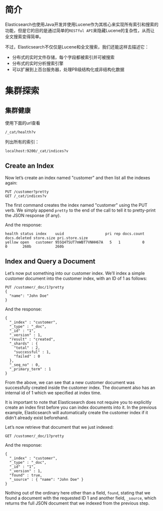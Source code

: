 # 简介

Elasticsearch也使用Java开发并使用Lucene作为其核心来实现所有索引和搜索的功能，但是它的目的是通过简单的`RESTful API`来隐藏Lucene的复杂性，从而让全文搜索变得简单。

不过，Elasticsearch不仅仅是Lucene和全文搜索，我们还能这样去描述它：

- 分布式的实时文件存储，每个字段都被索引并可被搜索
- 分布式的实时分析搜索引擎
- 可以扩展到上百台服务器，处理PB级结构化或非结构化数据



# 集群探索

## 集群健康

使用下面的url查看

```
/_cat/health?v
```



列出所有的索引：

```
localhost:9200/_cat/indices?v
```



## Create an Index

Now let’s create an index named "customer" and then list all the indexes again:

```
PUT /customer?pretty
GET /_cat/indices?v
```



The first command creates the index named "customer" using the PUT verb. We simply append `pretty` to the end of the call to tell it to pretty-print the JSON response (if any).

And the response:

```
health status index    uuid                   pri rep docs.count docs.deleted store.size pri.store.size
yellow open   customer 95SQ4TSUT7mWBT7VNHH67A   5   1          0            0       260b           260b
```



## Index and Query a Document

Let’s now put something into our customer index. We’ll index a simple customer document into the customer index, with an ID of 1 as follows:

```
PUT /customer/_doc/1?pretty
{
  "name": "John Doe"
}
```



And the response:

```
{
  "_index" : "customer",
  "_type" : "_doc",
  "_id" : "1",
  "_version" : 1,
  "result" : "created",
  "_shards" : {
    "total" : 2,
    "successful" : 1,
    "failed" : 0
  },
  "_seq_no" : 0,
  "_primary_term" : 1
}
```

From the above, we can see that a new customer document was successfully created inside the customer index. The document also has an internal id of 1 which we specified at index time.

It is important to note that Elasticsearch does not require you to explicitly create an index first before you can index documents into it. In the previous example, Elasticsearch will automatically create the customer index if it didn’t already exist beforehand.

Let’s now retrieve that document that we just indexed:

```
GET /customer/_doc/1?pretty
```



And the response:

```
{
  "_index" : "customer",
  "_type" : "_doc",
  "_id" : "1",
  "_version" : 1,
  "found" : true,
  "_source" : { "name": "John Doe" }
}
```

Nothing out of the ordinary here other than a field, `found`, stating that we found a document with the requested ID 1 and another field, `_source`, which returns the full JSON document that we indexed from the previous step.